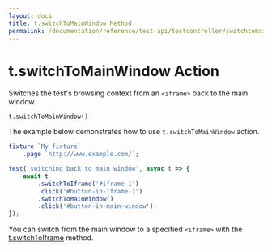 ```yaml
---
layout: docs
title: t.switchToMainWindow Method
permalink: /documentation/reference/test-api/testcontroller/switchtomainwindow.html
---
```

# t.switchToMainWindow Action

Switches the test's browsing context from an `<iframe>` back to the main window.

```text
t.switchToMainWindow()
```

The example below demonstrates how to use `t.switchToMainWindow` action.

```js
fixture `My fixture`
    .page `http://www.example.com/`;

test('switching back to main window', async t => {
    await t
        .switchToIframe('#iframe-1')
        .click('#button-in-iframe-1')
        .switchToMainWindow()
        .click('#button-in-main-window');
});
```

You can switch from the main window to a specified `<iframe>` with the [t.switchToIframe](switchtoiframe.md) method.
